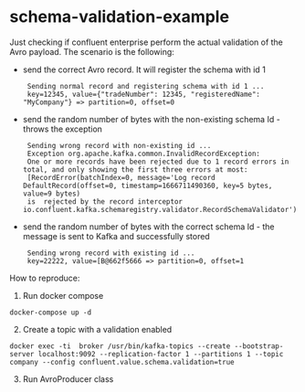 # schema-validation-example
 
Just checking if confluent enterprise perform the actual validation of the Avro payload. The scenario is the following:

- send the correct Avro record. It will register the schema with id 1
  ```
   Sending normal record and registering schema with id 1 ...
   key=12345, value={"tradeNumber": 12345, "registeredName": "MyCompany"} => partition=0, offset=0
  ```
- send the random number of bytes with the non-existing schema Id - throws the exception
  ```
   Sending wrong record with non-existing id ...
   Exception org.apache.kafka.common.InvalidRecordException: 
   One or more records have been rejected due to 1 record errors in total, and only showing the first three errors at most: 
   [RecordError(batchIndex=0, message='Log record DefaultRecord(offset=0, timestamp=1666711490360, key=5 bytes, value=9 bytes) 
   is  rejected by the record interceptor io.confluent.kafka.schemaregistry.validator.RecordSchemaValidator')]
  ```
- send the random number of bytes with the correct schema Id - the message is sent to Kafka and successfully stored
  ```
   Sending wrong record with existing id ...
   key=22222, value=[B@662f5666 => partition=0, offset=1
  ```
How to reproduce:

1. Run docker compose 

`docker-compose up -d`

2. Create a topic with a validation enabled

`docker exec -ti  broker /usr/bin/kafka-topics --create --bootstrap-server localhost:9092 --replication-factor 1 --partitions 1 --topic company --config confluent.value.schema.validation=true`

3. Run AvroProducer class
